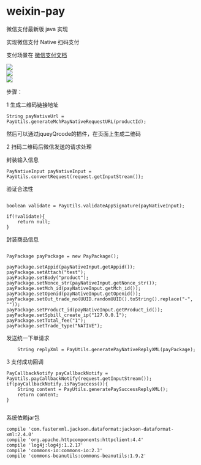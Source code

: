 # weixin-pay
微信支付最新版 java 实现

实现微信支付 Native 扫码支付

支付场景在 [微信支付文档](http://pay.weixin.qq.com/wiki/doc/api/index.php?chapter=6_1)

<img src="http://pay.weixin.qq.com/wiki/doc/api/img/chapter6_1_1.png"/>
<br>
<img src="http://pay.weixin.qq.com/wiki/doc/api//img/chapter6_1_2.jpg"/>
<br>
<img src="http://pay.weixin.qq.com/wiki/doc/api//img/chapter6_1_3.jpg"/>
<br>


步骤：

1 生成二维码链接地址

```
String payNativeUrl = PayUtils.generateMchPayNativeRequestURL(productId);
```
然后可以通过jqueyQrcode的插件，在页面上生成二维码

2 扫码二维码后微信发送的请求处理

封装输入信息

```
PayNativeInput payNativeInput = PayUtils.convertRequest(request.getInputStream());

```

验证合法性

```
			
boolean validate = PayUtils.validateAppSignature(payNativeInput);

if(!validate){
	return null;
}
```

封装商品信息

```
			
PayPackage payPackage = new PayPackage();

payPackage.setAppid(payNativeInput.getAppid());
payPackage.setAttach("test");
payPackage.setBody("product");
payPackage.setNonce_str(payNativeInput.getNonce_str());
payPackage.setMch_id(payNativeInput.getMch_id());
payPackage.setOpenid(payNativeInput.getOpenid());
payPackage.setOut_trade_no(UUID.randomUUID().toString().replace("-", ""));
payPackage.setProduct_id(payNativeInput.getProduct_id());
payPackage.setSpbill_create_ip("127.0.0.1");
payPackage.setTotal_fee("1");
payPackage.setTrade_type("NATIVE");

```

发送统一下单请求

```
	String replyXml = PayUtils.generatePayNativeReplyXML(payPackage);
```

3 支付成功回调

```
PayCallbackNotify payCallbackNotify = PayUtils.payCallbackNotify(request.getInputStream());
if(payCallbackNotify.isPaySuccess()){
	String content = PayUtils.generatePaySuccessReplyXML();
	return content;
}
			
```

系统依赖jar包

```
compile 'com.fasterxml.jackson.dataformat:jackson-dataformat-xml:2.4.0'
compile 'org.apache.httpcomponents:httpclient:4.4'
compile 'log4j:log4j:1.2.17'
compile 'commons-io:commons-io:2.3'
compile 'commons-beanutils:commons-beanutils:1.9.2'
	
```



